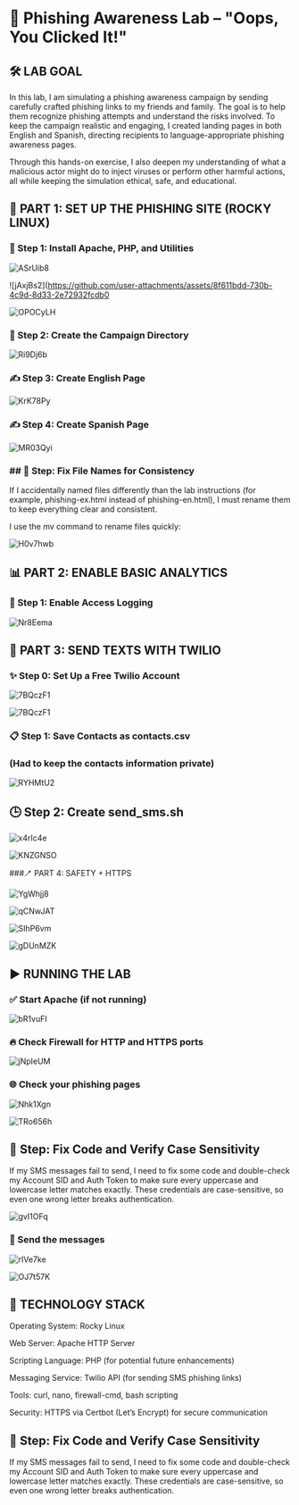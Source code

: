 # 🧪 Phishing Awareness Lab – "Oops, You Clicked It!"

## 🛠️ LAB GOAL
In this lab, I am simulating a phishing awareness campaign by sending carefully crafted phishing links to my friends and family. The goal is to help them recognize phishing attempts and understand the risks involved. To keep the campaign realistic and engaging, I created landing pages in both English and Spanish, directing recipients to language-appropriate phishing awareness pages.

Through this hands-on exercise, I also deepen my understanding of what a malicious actor might do to inject viruses or perform other harmful actions, all while keeping the simulation ethical, safe, and educational.

## 🔧 PART 1: SET UP THE PHISHING SITE (ROCKY LINUX)
### 💪 Step 1: Install Apache, PHP, and Utilities

![ASrUib8](https://github.com/user-attachments/assets/b1f83595-dd1b-41fd-89b2-9bf380907dc4)

![jAxjBs2](https://github.com/user-attachments/assets/8f611bdd-730b-4c9d-8d33-2e72932fcdb0

![OPOCyLH](https://github.com/user-attachments/assets/461c3279-e6e6-48ae-957c-2abba1a4dce0)

### 📁 Step 2: Create the Campaign Directory

![Ri9Dj6b](https://github.com/user-attachments/assets/bf26930d-ec33-45a7-9fb8-f70477d8b410)

### ✍️ Step 3: Create English Page

![KrK78Py](https://github.com/user-attachments/assets/affb2650-00c1-4172-9c1b-ae32a2017d19)

### ✍️ Step 4: Create Spanish Page

![MR03Qyi](https://github.com/user-attachments/assets/e9752668-3ba3-4d8c-927e-ddca7b4139a7)

### ## 🚧 Step: Fix File Names for Consistency
If I accidentally named files differently than the lab instructions (for example, phishing-ex.html instead of phishing-en.html), I must rename them to keep everything clear and consistent.

I use the mv command to rename files quickly:

![H0v7hwb](https://github.com/user-attachments/assets/3a2e4a09-6c58-461e-a234-0b30787bccc5)

## 📊 PART 2: ENABLE BASIC ANALYTICS
### 🐾 Step 1: Enable Access Logging 

![Nr8Eema](https://github.com/user-attachments/assets/1f9d7b4a-90d1-46c4-a1bf-0d978a585dc5)

## 📲 PART 3: SEND TEXTS WITH TWILIO

### ✨ Step 0: Set Up a Free Twilio Account

![7BQczF1](https://github.com/user-attachments/assets/ad4f7311-fbdc-477e-a583-dc1a031537df)

![7BQczF1](https://github.com/user-attachments/assets/19ef5d52-2fce-4ed2-b2ee-8e6ff4022c3c)

### 📋 Step 1: Save Contacts as contacts.csv
### (Had to keep the contacts information private)

![RYHMtU2](https://github.com/user-attachments/assets/a9e37b46-6cff-46a4-b9cd-429de391d762)

## 🕒 Step 2: Create send_sms.sh

![x4rIc4e](https://github.com/user-attachments/assets/2e2ab54a-b377-4b2a-9174-7d1f30655fab)

![KNZGNSO](https://github.com/user-attachments/assets/713fea83-c343-4c10-b74d-95ccd040fcc0)

###🪥 PART 4: SAFETY + HTTPS

![YgWhjj8](https://github.com/user-attachments/assets/f065a31b-912b-4c65-a0d3-4d69a295fee3)

![qCNwJAT](https://github.com/user-attachments/assets/bd282c21-640b-4902-95dd-93eb34049f32)

![SIhP6vm](https://github.com/user-attachments/assets/35d9d40b-ab46-441a-aca3-d072db435094)

![gDUnMZK](https://github.com/user-attachments/assets/7cad683a-c9df-4d76-86a5-a85b2587221a)

## ▶️ RUNNING THE LAB
### ✅ Start Apache (if not running)

![bR1vuFI](https://github.com/user-attachments/assets/26e0a250-df5a-4e72-ad0c-d1b866a05168)

### 🔥 Check Firewall for HTTP and HTTPS ports

![jNpIeUM](https://github.com/user-attachments/assets/393a0514-69dc-4aa6-a9a8-02e5ab6319a9)

### 🌐 Check your phishing pages

![Nhk1Xgn](https://github.com/user-attachments/assets/21d4ed5a-0904-4ed2-bfee-77c3566157d6)

![TRo656h](https://github.com/user-attachments/assets/00241fe9-6bdf-4f43-bd62-af2b56f3dabf)

## 🐞 Step: Fix Code and Verify Case Sensitivity
If my SMS messages fail to send, I need to fix some code and double-check my Account SID and Auth Token to make sure every uppercase and lowercase letter matches exactly. These credentials are case-sensitive, so even one wrong letter breaks authentication.

![gvI1OFq](https://github.com/user-attachments/assets/2c1f4d69-a98c-4fbe-afa7-2282bf682f1e)

### 📲 Send the messages

![rIVe7ke](https://github.com/user-attachments/assets/bd01e9c7-4d71-478e-9007-ceba922b9349)

![OJ7t57K](https://github.com/user-attachments/assets/76d2530f-eb60-41b7-8e0a-92d0c5f0b000)

## 🧰 TECHNOLOGY STACK
Operating System: Rocky Linux

Web Server: Apache HTTP Server

Scripting Language: PHP (for potential future enhancements)

Messaging Service: Twilio API (for sending SMS phishing links)

Tools: curl, nano, firewall-cmd, bash scripting

Security: HTTPS via Certbot (Let’s Encrypt) for secure communication

## 🐞 Step: Fix Code and Verify Case Sensitivity
If my SMS messages fail to send, I need to fix some code and double-check my Account SID and Auth Token to make sure every uppercase and lowercase letter matches exactly. These credentials are case-sensitive, so even one wrong letter breaks authentication.


